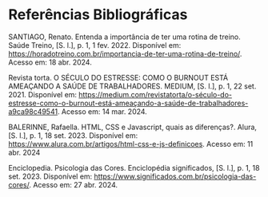 
# Referências Bibliográficas

SANTIAGO, Renato. Entenda a importância de ter uma rotina de treino. Saúde Treino, [S. l.], p. 1, 1 fev. 2022. Disponível em: https://horadotreino.com.br/importancia-de-ter-uma-rotina-de-treino/. Acesso em: 18 abr. 2024. <br>

Revista torta. O SÉCULO DO ESTRESSE: COMO O BURNOUT ESTÁ AMEAÇANDO A SAÚDE DE TRABALHADORES. MEDIUM, [S. l.], p. 1, 22 set. 2021. Disponível em: https://medium.com/revistatorta/o-século-do-estresse-como-o-burnout-está-ameaçando-a-saúde-de-trabalhadores-a9ca98c49541. Acesso em: 14 mar. 2024. <br>

BALERINNE, Rafaella. HTML, CSS e Javascript, quais as diferenças?. Alura, [S. l.], p. 1, 18 set. 2023. Disponível em: https://www.alura.com.br/artigos/html-css-e-js-definicoes. Acesso em: 11 abr. 2024 <br>

Enciclopedia. Psicologia das Cores. Enciclopédia significados, [S. l.], p. 1, 18 set. 2023. Disponível em: https://www.significados.com.br/psicologia-das-cores/. Acesso em: 27 abr. 2024. 

